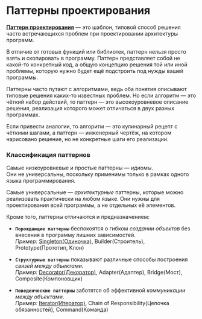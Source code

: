 # Паттерны проектирования

[**Паттерн проектирования**](https://refactoring.guru/ru/design-patterns) — это шаблон, 
типовой способ решения часто встречающихся проблем при проектировании архитектуры 
программ.

В отличие от готовых функций или библиотек, паттерн нельзя просто взять и скопировать в 
программу. Паттерн представляет собой не какой-то конкретный код, а общую концепцию решения 
той или иной проблемы, которую нужно будет ещё подстроить под нужды вашей программы.

Паттерны часто путают с алгоритмами, ведь оба понятия описывают типовые решения каких-то 
известных проблем. Но если алгоритм — это чёткий набор действий, 
то паттерн — это высокоуровневое описание решения, реализация которого может отличаться 
в двух разных программах.

Если привести аналогии, то алгоритм — это кулинарный рецепт с чёткими шагами, а паттерн — 
инженерный чертёж, на котором нарисовано решение, но не конкретные шаги его реализации.

### Классификация паттернов

Самые низкоуровневые и простые паттерны — *идиомы*. <br>
Они не универсальны, поскольку применимы только в рамках одного языка программирования.

Самые универсальные — *архитектурные* паттерны, которые можно реализовать практически на 
любом языке. Они нужны для проектирования всей программы, а не отдельных её элементов.

Кроме того, паттерны отличаются и предназначением: <br>
- __`Порождающие паттерны`__ беспокоятся о гибком *создании объектов* без внесения в программу
лишних зависимостей.<br>
*Пример:* [Singleton(Одиночка)](Паттерн-Singleton.md), Builder(Строитель), Prototype(Прототип, Клон) 


- __`Структурные паттерны`__ показывают различные способы построения *связей между объектами*.<br>
*Пример:* [Decorator(Декоратор)](Паттерн-Декоратор.md), Adapter(Адаптер), Bridge(Мост), Composite(Компоновщик)


- __`Поведенческие паттерны`__ заботятся об эффективной *коммуникации между объектами*.<br>
*Пример:* [Iterator(Итератор)](../Python/Python-Iterator&Iterable.md), Chain of Responsibility(Цепочка обязанностей), Command(Команда)

